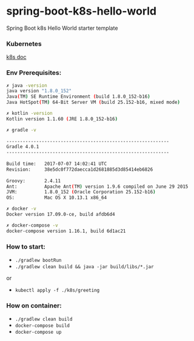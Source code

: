# spring-boot-k8s-hello-world
Spring Boot k8s Hello World starter template

### Kubernetes

[k8s doc](https://github.com/solairerove/spring-boot-k8s-hello-world/blob/master/k8s/doc/k8s.adoc)

### Env Prerequisites:
``` bash
✗ java -version
java version "1.8.0_152"
Java(TM) SE Runtime Environment (build 1.8.0_152-b16)
Java HotSpot(TM) 64-Bit Server VM (build 25.152-b16, mixed mode)

✗ kotlin -version
Kotlin version 1.1.60 (JRE 1.8.0_152-b16)

✗ gradle -v
  
------------------------------------------------------------
Gradle 4.0.1
------------------------------------------------------------
  
Build time:   2017-07-07 14:02:41 UTC
Revision:     38e5dc0f772daecca1d2681885d3d85414eb6826
  
Groovy:       2.4.11
Ant:          Apache Ant(TM) version 1.9.6 compiled on June 29 2015
JVM:          1.8.0_152 (Oracle Corporation 25.152-b16)
OS:           Mac OS X 10.13.1 x86_64

✗ docker -v
Docker version 17.09.0-ce, build afdb6d4

✗ docker-compose -v
docker-compose version 1.16.1, build 6d1ac21
```

### How to start:

* `./gradlew bootRun`
* `./gradlew clean build && java -jar build/libs/*.jar`

or

* `kubectl apply -f ./k8s/greeting`

### How on container:

* `./gradlew clean build`
* `docker-compose build`
* `docker-compose up`
